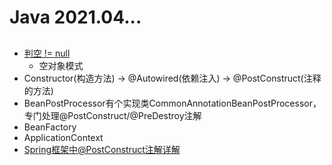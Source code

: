 
# Java 2021.04...

## 

- [判空 != null](https://mp.weixin.qq.com/s/B0g1zjRtTJtF3zb90YRS1g)
    - 空对象模式
- Constructor(构造方法) -> @Autowired(依赖注入) -> @PostConstruct(注释的方法)
- BeanPostProcessor有个实现类CommonAnnotationBeanPostProcessor，专门处理@PostConstruct/@PreDestroy注解
- BeanFactory
- ApplicationContext
- [Spring框架中@PostConstruct注解详解](https://cloud.tencent.com/developer/article/1588212)

